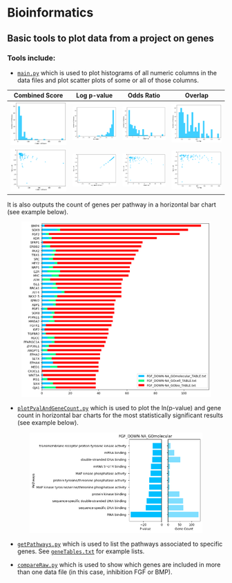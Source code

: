 # Bioinformatics
## Basic tools to plot data from a project on genes

### Tools include:
  * [`main.py`](https://github.com/NikHoffStyl/DanaesBioMedSciProject/main.py) 
  which is used to plot histograms of all numeric columns in the data files
  and plot scatter plots of some or all of those columns.

| Combined Score                                            | Log p-value                                       | Odds Ratio | Overlap                                                   |
|-----------------------------------------------------------|---------------------------------------------------|------------|-----------------------------------------------------------|
| ![combScore](readme_pics/8_histograms/CombinedScore.png) | ![pval](readme_pics/8_histograms/LogP-value.png) |![odds](readme_pics/8_histograms/OddsRatio.png) | ![geneListFGFdown](readme_pics/8_histograms/Overlap.png) |
| ![combScore](readme_pics/8_scatter/CombinedScoreVsLogP-value.png) | ![pval](readme_pics/8_scatter/LogAdjustedP-valueVsLogP-value.png) |![odds](readme_pics/8_scatter/OddsRatioVsLogP-value.png) | ![geneListFGFdown](readme_pics/8_scatter/OverlapVsLogP-value.png) |

It is also outputs the count of genes per pathway in a horizontal bar chart (see example below).
  <p align="center">
    <img src="readme_pics/8_compactGeneList.png" width="439">
  </p>


  * [`plotPvalAndGeneCount.py`](https://github.com/NikHoffStyl/DanaesBioMedSciProject/plotPvalAndGeneCount.py) 
  which is used to plot the ln(p-value) and gene count in horizontal bar charts for the most statistically significant
  results (see example below).
  <p align="center">
    <img width="400" src="readme_pics/8_compact.png">
</p>


* [`getPathways.py`](https://github.com/NikHoffStyl/DanaesBioMedSciProject/getPathways.py) 
  which is used to list the pathways associated to specific genes. 
  See [`geneTables.txt`](https://github.com/NikHoffStyl/DanaesBioMedSciProject/geneTables.txt) 
  for example lists.


* [`compareRaw.py`](https://github.com/NikHoffStyl/DanaesBioMedSciProject/compareRaw.py) 
  which is used to show which genes are included in more than one data file (in this case, inhibition FGF or BMP).


